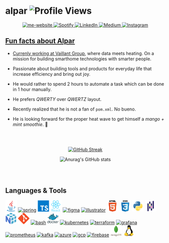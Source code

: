 # alpar <img src="https://komarev.com/ghpvc/?username=alpargur&style=flat-square&color=blueviolet" alt="Profile Views"/>

<p align="center">
  <a href="https://alpar.studio" target="_blank">
    <img src="https://img.shields.io/badge/website-0D1117?style=for-the-badge&logo=About.me&logoColor=white" alt="me-website"/>
  </a>
    <a href="https://open.spotify.com/artist/0a8aL1JyQRH6BGjgSDsZnZ?si=jnBYhLAoQ1K56SOCDxOwMg" target="_blank">
    <img src="https://img.shields.io/badge/Spotify-1DB954?&style=for-the-badge&logo=spotify&logoColor=black?labelColor=black" alt="Spotify"/>
  </a>
  <a href="https://www.linkedin.com/in/alpargur/" target="_blank">
    <img src="https://img.shields.io/badge/LinkedIn-0072b1?style=for-the-badge&logo=linkedin&logoColor=white?labelColor=white" alt="LinkedIn"/>
  </a>  
  <a href="https://medium.com/@alpargur" target="_blank">
    <img src="https://img.shields.io/badge/Medium-12100E?style=for-the-badge&logo=medium&logoColor=white?labelColor=white" alt="Medium"/>
  </a>
  <a href="https://www.instagram.com/alpargur/" target="_blank">
    <img src="https://img.shields.io/badge/Instagram-8a3ab9?style=for-the-badge&logo=instagram&logoColor=white" alt="Instagram"/>
</p>



## Fun facts about Alpar
- Currenly working at [Vaillant Group](https://www.vaillant-group.com/), where data meets heating. On a mission for building smarthome technologies with smarter people.

- Passionate about building tools and products for everyday life that increase efficiency and bring out joy. 

- He would rather to spend 2 hours to automate a task which can be done in 1 hour manually.

- He prefers *QWERTY* over *QWERTZ* layout.

- Recently realized that he is not a fan of `pom.xml`. No bueno.

- He is looking forward for the proper heat wave to get himself a *mango + mint smoothie*. 🤤

<br><br>

<div align="center">

[![GitHub Streak](http://github-readme-streak-stats.herokuapp.com?user=alpargur&theme=violet-punch&date_format=M%20j%5B%2C%20Y%5D)](https://git.io/streak-stats)

![Anurag's GitHub stats](https://github-readme-stats.vercel.app/api?username=alpargur&theme=midnight-purple&show_icons=true)

</div>
<br><br>

## Languages & Tools
<p align="left">
<a href="https://www.java.com" target="_blank"><img src="https://raw.githubusercontent.com/devicons/devicon/master/icons/java/java-original.svg" alt="java" width="36"/></a>
<a href="https://spring.io/" target="_blank"><img src="https://www.vectorlogo.zone/logos/springio/springio-icon.svg" alt="spring" width="36"/></a>
<a href="https://www.typescriptlang.org/" target="_blank"><img src="https://raw.githubusercontent.com/devicons/devicon/master/icons/typescript/typescript-original.svg" alt="typescript" width="36"/></a>
<a href="https://reactjs.org/" target="_blank"><img src="https://raw.githubusercontent.com/devicons/devicon/master/icons/react/react-original-wordmark.svg" alt="react" width="36"/></a>
<a href="https://www.figma.com/" target="_blank"><img src="https://www.vectorlogo.zone/logos/figma/figma-icon.svg" alt="figma" width="36"/></a>
<a href="https://www.adobe.com/in/products/illustrator.html" target="_blank"><img src="https://www.vectorlogo.zone/logos/adobe_illustrator/adobe_illustrator-icon.svg" alt="illustrator" width="36"/></a>
<a href="https://www.w3.org/html/" target="_blank"><img src="https://raw.githubusercontent.com/devicons/devicon/master/icons/html5/html5-original-wordmark.svg" alt="html5" width="36"/></a>
<a href="https://www.w3schools.com/css/" target="_blank"><img src="https://raw.githubusercontent.com/devicons/devicon/master/icons/css3/css3-original-wordmark.svg" alt="css3" width="36"/></a>
<a href="https://www.python.org" target="_blank"><img src="https://raw.githubusercontent.com/devicons/devicon/master/icons/python/python-original.svg" alt="python" width="36"/></a>
<a href="https://pandas.pydata.org/" target="_blank"><img src="https://raw.githubusercontent.com/devicons/devicon/master/icons/pandas/pandas-original.svg" alt="pandas" width="36"/></a>
<a href="https://numpy.org/" target="_blank"><img src="https://raw.githubusercontent.com/devicons/devicon/master/icons/numpy/numpy-original.svg" alt="numpy" width="36"/></a>
<a href="https://git-scm.com/" target="_blank"><img src="https://raw.githubusercontent.com/devicons/devicon/master/icons/git/git-original.svg" alt="git" width="36"/></a>
<a href="https://www.gnu.org/software/bash/" target="_blank"><img src="https://www.vectorlogo.zone/logos/gnu_bash/gnu_bash-icon.svg" alt="bash" width="36"/></a>
<a href="https://www.docker.com/" target="_blank"><img src="https://raw.githubusercontent.com/devicons/devicon/master/icons/docker/docker-original-wordmark.svg" alt="docker" width="36"/></a>
<a href="https://kubernetes.io" target="_blank"><img src="https://www.vectorlogo.zone/logos/kubernetes/kubernetes-icon.svg" alt="kubernetes" width="36"/></a>
<a href="https://www.terraform.io/" target="_blank"><img src="https://www.vectorlogo.zone/logos/terraformio/terraformio-icon.svg" alt="terraform" width="36"/></a>
<a href="https://grafana.com" target="_blank"><img src="https://www.vectorlogo.zone/logos/grafana/grafana-icon.svg" alt="grafana" width="36"/></a>
<a href="https://prometheus.io/" target="_blank"><img src="https://www.vectorlogo.zone/logos/prometheusio/prometheusio-icon.svg" alt="prometheus" width="36"/></a>
<a href="https://kafka.apache.org/" target="_blank"><img src="https://www.vectorlogo.zone/logos/apache_kafka/apache_kafka-icon.svg" alt="kafka" width="36"/></a>
<a href="https://azure.microsoft.com/en-in/" target="_blank"><img src="https://www.vectorlogo.zone/logos/microsoft_azure/microsoft_azure-icon.svg" alt="azure" width="36"/></a>
<a href="https://cloud.google.com" target="_blank"><img src="https://www.vectorlogo.zone/logos/google_cloud/google_cloud-icon.svg" alt="gcp" width="36"/></a>
<a href="https://grafana.com" target="_blank"><img src="https://www.vectorlogo.zone/logos/firebase/firebase-icon.svg" alt="firebase" width="36"/></a>
<a href="https://www.mongodb.com/" target="_blank"><img src="https://raw.githubusercontent.com/devicons/devicon/master/icons/mongodb/mongodb-original-wordmark.svg" alt="mongodb" width="36"/></a>
<a href="https://www.linux.org/" target="_blank"><img src="https://raw.githubusercontent.com/devicons/devicon/master/icons/linux/linux-original.svg" alt="linux" width="36"/></a>
